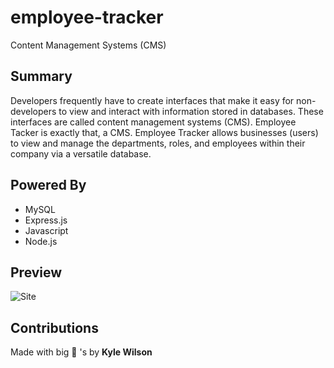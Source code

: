 # employee-tracker
Content Management Systems (CMS)

## Summary 
Developers frequently have to create interfaces that make it easy for non-developers to view and interact with information stored in databases. These interfaces are called content management systems (CMS). Employee Tacker is exactly that, a CMS. Employee Tracker allows businesses (users) to view and manage the departments, roles, and employees within their company via a versatile database.

## Powered By
- MySQL 
- Express.js
- Javascript
- Node.js

## Preview
![Site]() 

## Contributions 
Made with big 🧠 's by **Kyle Wilson**